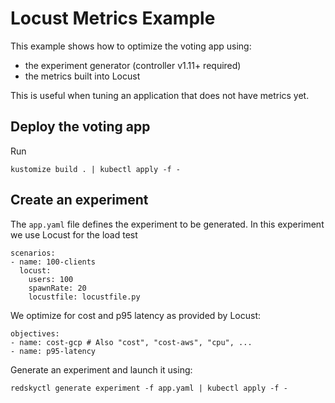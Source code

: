 # Locust Metrics Example

This example shows how to optimize the voting app using:
- the experiment generator (controller v1.11+ required)
- the metrics built into Locust

This is useful when tuning an application that does not have metrics yet.

## Deploy the voting app

Run
```
kustomize build . | kubectl apply -f -
```
## Create an experiment

The `app.yaml` file defines the experiment to be generated. In this experiment we use Locust for the load test

```
scenarios:
- name: 100-clients
  locust:
    users: 100
    spawnRate: 20
    locustfile: locustfile.py
```

We optimize for cost and p95 latency as provided by Locust:
```
objectives:
- name: cost-gcp # Also "cost", "cost-aws", "cpu", ...
- name: p95-latency
```

Generate an experiment and launch it using:
```
redskyctl generate experiment -f app.yaml | kubectl apply -f -
```
